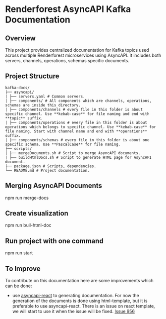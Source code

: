 # Renderforest AsyncAPI Kafka Documentation

## Overview

This project provides centralized documentation for Kafka topics used across multiple Renderforest microservices using AsyncAPI. It includes both servers, channels, operations, schemas specific documents.

## Project Structure
```
kafka-docs/
├── asyncapi/
| ├── servers.yaml # Common servers.
| ├── components/ # All components which are channels, operations, schemas are inside this directory.
| ├── components/channels # every file in this folder is about specific channel. Use **kebab-case** for file naming and end with **topic** suffix.
| ├── components/operations # every file in this folder is about operations which belongs to specific channel. Use **kebab-case** for file naming. Start with channel name and end with **operations** suffix. 
| ├── components/schemas # every file in this folder is about one specific schema. Use **PascalCase** for file naming. 
├── scripts/
| ├── mergeDocuments.sh # Script to merge AsyncAPI documents.
| ├── buildHtmlDocs.sh # Script to generate HTML page for AsyncAPI document.
├── package.json # Scripts, dependencies.
└── README.md # Project documentation.
```


## Merging AsyncAPI Documents

npm run merge-docs

## Create visualization

npm run buil-html-doc

## Run project with one command
npm run start

## To Improve
To contribute on this documentation here are some improvements which can be done:
* use [asyncapi-react](https://github.com/asyncapi/asyncapi-react) to generating documentation. For now the generation of the documents is done using html-template, but it is preferable to use asyncapi-react. There is an issue on react template, we will start to use it when the issue will be fixed. [Issue 956](https://github.com/asyncapi/asyncapi-react/issues/956)




